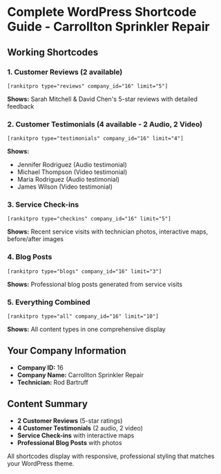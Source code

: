 # Complete WordPress Shortcode Guide - Carrollton Sprinkler Repair

## Working Shortcodes

### 1. Customer Reviews (2 available)
```
[rankitpro type="reviews" company_id="16" limit="5"]
```
**Shows:** Sarah Mitchell & David Chen's 5-star reviews with detailed feedback

### 2. Customer Testimonials (4 available - 2 Audio, 2 Video)
```
[rankitpro type="testimonials" company_id="16" limit="4"]
```
**Shows:** 
- Jennifer Rodriguez (Audio testimonial)
- Michael Thompson (Video testimonial) 
- Maria Rodriguez (Audio testimonial)
- James Wilson (Video testimonial)

### 3. Service Check-ins
```
[rankitpro type="checkins" company_id="16" limit="5"]
```
**Shows:** Recent service visits with technician photos, interactive maps, before/after images

### 4. Blog Posts
```
[rankitpro type="blogs" company_id="16" limit="3"]
```
**Shows:** Professional blog posts generated from service visits

### 5. Everything Combined
```
[rankitpro type="all" company_id="16" limit="10"]
```
**Shows:** All content types in one comprehensive display

## Your Company Information
- **Company ID:** 16
- **Company Name:** Carrollton Sprinkler Repair
- **Technician:** Rod Bartruff

## Content Summary
- **2 Customer Reviews** (5-star ratings)
- **4 Customer Testimonials** (2 audio, 2 video)
- **Service Check-ins** with interactive maps
- **Professional Blog Posts** with photos

All shortcodes display with responsive, professional styling that matches your WordPress theme.